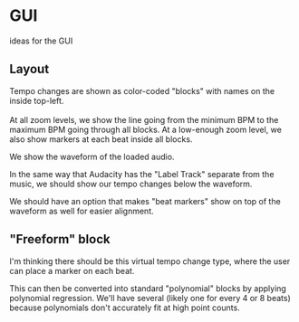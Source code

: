 # GUI
ideas for the GUI



## Layout
Tempo changes are shown as color-coded "blocks" with names on the inside top-left.<br><br>
At all zoom levels, we show the line going from the minimum BPM to the maximum BPM going through all blocks.
At a low-enough zoom level, we also show markers at each beat inside all blocks.<br>

We show the waveform of the loaded audio.

In the same way that Audacity has the "Label Track" separate from the music,
we should show our tempo changes below the waveform.

We should have an option that makes "beat markers" show on top of the waveform as well for easier alignment.

## "Freeform" block
I'm thinking there should be this virtual tempo change type, 
where the user can place a marker on each beat. 

This can then be converted into standard "polynomial" blocks by applying polynomial regression. We'll have several (likely one for every 4 or 8 beats) because polynomials don't accurately fit at high point counts.